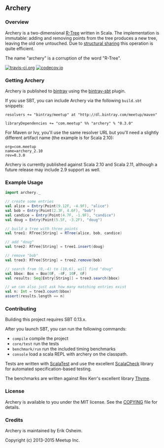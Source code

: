 ## Archery

### Overview

Archery is a two-dimensional [R-Tree](http://en.wikipedia.org/wiki/R-tree)
written in Scala. The implementation is immutable: adding and removing points
from the tree produces a new tree, leaving the old one untouched. Due to
[structural sharing](http://en.wikipedia.org/wiki/Persistent_data_structure)
this operation is quite efficient.

The name "archery" is a corruption of the word "R-Tree".

[![travis-ci.org](https://api.travis-ci.org/meetup/archery.svg?branch=master)](https://travis-ci.org/meetup/archery?branch=master)
[![codecov.io](http://codecov.io/github/meetup/archery/coverage.svg?branch=master)](http://codecov.io/github/meetup/archery?branch=master)

### Getting Archery

Archery is published to [bintray](https://bintray.com/) using the
[bintray-sbt](https://github.com/softprops/bintray-sbt) plugin.

If you use SBT, you can include Archery via the following `build.sbt`
snippets:

```
resolvers += "bintray/meetup" at "http://dl.bintray.com/meetup/maven"

libraryDependencies += "com.meetup" %% "archery" % "0.3.0"
```

For Maven or Ivy, you'll use the same resolver URL but you'll need a
slightly different artifact name (the example is for Scala 2.10):

```
org=com.meetup
name=archery_2.10
rev=0.3.0
```

Archery is currently published against Scala 2.10 and Scala 2.11,
although a future release may include 2.9 support as well.

### Example Usage

```scala
import archery._

// create some entries
val alice = Entry(Point(9.12F, -4.9F), "alice")
val bob = Entry(Point(2.3F, 4.6F), "bob")
val candice = Entry(Point(4.7F, -1.9F), "candice")
val doug = Entry(Point(5.5F, -3.2F), "doug")

// build a tree with three points
val tree1: RTree[String] = RTree(alice, bob, candice)

// add "doug"
val tree2: RTree[String] = tree1.insert(doug)

// remove "bob"
val tree3: RTree[String] = tree2.remove(bob)

// search from (0,-4) to (10,6), will find "doug"
val bbox: Box = Box(0F, -4F, 10F, 6F)
val results: Seq[Entry[String]] = tree3.search(bbox)

// we can also just ask how many matching entries exist
val n: Int = tree3.count(bbox)
assert(results.length == n)
```

### Contributing

Building this project requires SBT 0.13.x.

After you launch SBT, you can run the following commands:

 * `compile` compile the project
 * `core/test` run the tests
 * `benchmark/run` run the included timing benchmarks
 * `console` load a scala REPL with archery on the classpath.

Tests are written with [ScalaTest](http://www.scalatest.org/) and use the
excellent [ScalaCheck](https://github.com/rickynils/scalacheck) library for
automated specification-based testing.

The benchmarks are written against Rex Kerr's excellent library
[Thyme](https://github.com/Ichoran/thyme).

### License

Archery is available to you under the MIT license. See the
[COPYING](COPYING) file for details.

### Credits

Archery is maintained by Erik Osheim.

Copyright (c) 2013-2015 Meetup Inc.
